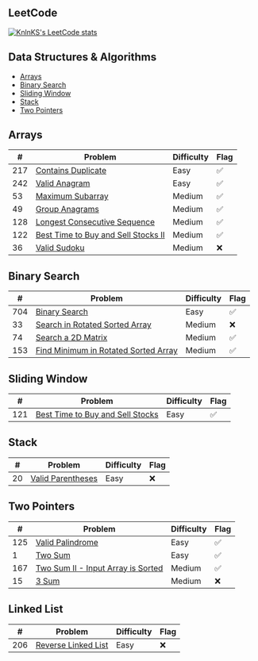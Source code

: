 ## LeetCode

[![KnlnKS's LeetCode stats](https://leetcode-stats-six.vercel.app/?username=joshdavidang)](https://github.com/KnlnKS/leetcode-stats)

## Data Structures & Algorithms

- [Arrays](https://github.com/joshuadavidang/data-structures-and-algorithms#arrays)
- [Binary Search](https://github.com/joshuadavidang/data-structures-and-algorithms#binary-search)
- [Sliding Window](https://github.com/joshuadavidang/data-structures-and-algorithms#sliding-window)
- [Stack](https://github.com/joshuadavidang/data-structures-and-algorithms#stack)
- [Two Pointers](https://github.com/joshuadavidang/data-structures-and-algorithms#two-pointers)

## Arrays

| #   | Problem                                                                                                  | Difficulty | Flag |
| --- | -------------------------------------------------------------------------------------------------------- | ---------- | ---- |
| 217 | [Contains Duplicate](https://leetcode.com/problems/contains-duplicate/)                                  | Easy       | ✅   |
| 242 | [Valid Anagram](https://leetcode.com/problems/valid-anagram/)                                            | Easy       | ✅   |
| 53  | [Maximum Subarray](https://leetcode.com/problems/maximum-subarray/)                                      | Medium     | ✅   |
| 49  | [Group Anagrams](https://leetcode.com/problems/group-anagrams/)                                          | Medium     | ✅   |
| 128 | [Longest Consecutive Sequence](https://leetcode.com/problems/longest-consecutive-sequence/)              | Medium     | ✅   |
| 122 | [Best Time to Buy and Sell Stocks II](https://leetcode.com/problems/best-time-to-buy-and-sell-stock-ii/) | Medium     | ✅   |
| 36  | [Valid Sudoku](https://leetcode.com/problems/valid-sudoku/)                                              | Medium     | ❌   |

## Binary Search

| #   | Problem                                                                                                     | Difficulty | Flag |
| --- | ----------------------------------------------------------------------------------------------------------- | ---------- | ---- |
| 704 | [Binary Search](https://leetcode.com/problems/binary-search/)                                               | Easy       | ✅   |
| 33  | [Search in Rotated Sorted Array](https://leetcode.com/problems/search-in-rotated-sorted-array/)             | Medium     | ❌   |
| 74  | [Search a 2D Matrix](https://leetcode.com/problems/search-a-2d-matrix/)                                     | Medium     | ✅   |
| 153 | [Find Minimum in Rotated Sorted Array](https://leetcode.com/problems/find-minimum-in-rotated-sorted-array/) | Medium     | ✅   |

## Sliding Window

| #   | Problem                                                                                            | Difficulty | Flag |
| --- | -------------------------------------------------------------------------------------------------- | ---------- | ---- |
| 121 | [Best Time to Buy and Sell Stocks](https://leetcode.com/problems/best-time-to-buy-and-sell-stock/) | Easy       | ✅   |

## Stack

| #   | Problem                                                               | Difficulty | Flag |
| --- | --------------------------------------------------------------------- | ---------- | ---- |
| 20  | [Valid Parentheses](https://leetcode.com/problems/valid-parentheses/) | Easy       | ❌   |

## Two Pointers

| #   | Problem                                                                                               | Difficulty | Flag |
| --- | ----------------------------------------------------------------------------------------------------- | ---------- | ---- |
| 125 | [Valid Palindrome](https://leetcode.com/problems/valid-palindrome/)                                   | Easy       | ✅   |
| 1   | [Two Sum](https://leetcode.com/problems/two-sum/)                                                     | Easy       | ✅   |
| 167 | [Two Sum II - Input Array is Sorted](https://leetcode.com/problems/two-sum-ii-input-array-is-sorted/) | Medium     | ✅   |
| 15  | [3 Sum](https://leetcode.com/problems/3sum/)                                                          | Medium     | ❌   |

## Linked List

| #   | Problem                                                                   | Difficulty | Flag |
| --- | ------------------------------------------------------------------------- | ---------- | ---- |
| 206 | [Reverse Linked List](https://leetcode.com/problems/reverse-linked-list/) | Easy       | ❌   |
